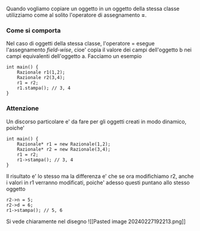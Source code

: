 Quando vogliamo copiare un oggetto in un oggetto della stessa classe utilizziamo come al solito l'operatore di assegnamento **=**.

### Come si comporta
Nel caso di oggetti della stessa classe, l'operatore = esegue l'assegnamento *field-wise*, cioe' copia il valore dei campi dell'oggetto b nei campi equivalenti dell'oggetto a.
Facciamo un esempio
```
int main() {
	Razionale r1(1,2);
	Razionale r2(3,4);
	r1 = r2;
	r1.stampa(); // 3, 4
}
```

### Attenzione
Un discorso particolare e' da fare per gli oggetti creati in modo dinamico, poiche'
```
int main() {
	Razionale* r1 = new Razionale(1,2);
	Razionale* r2 = new Razionale(3,4);
	r1 = r2;
	r1->stampa(); // 3, 4
}
```
Il risultato e' lo stesso ma la differenza e' che se ora modifichiamo r2, anche i valori in r1 verranno modificati, poiche' adesso questi puntano allo stesso oggetto
```
r2->n = 5;
r2->d = 6;
r1->stampa(); // 5, 6
```
Si vede chiaramente nel disegno
![[Pasted image 20240227192213.png]]